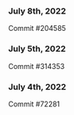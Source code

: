 ### July 8th, 2022

Commit #204585

### July 5th, 2022

Commit #314353


### July 4th, 2022

Commit #72281
